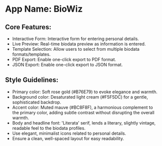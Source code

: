 # **App Name**: BioWiz

## Core Features:

- Interactive Form: Interactive form for entering personal details.
- Live Preview: Real-time biodata preview as information is entered.
- Template Selection: Allow users to select from multiple biodata formats/templates.
- PDF Export: Enable one-click export to PDF format.
- JSON Export: Enable one-click export to JSON format.

## Style Guidelines:

- Primary color: Soft rose gold (#B76E79) to evoke elegance and warmth.
- Background color: Desaturated light cream (#F5F5DC) for a gentle, sophisticated backdrop.
- Accent color: Muted mauve (#BC8F8F), a harmonious complement to the primary color, adding subtle contrast without disrupting the overall warmth.
- Body and headline font: 'Literata' serif, lends a literary, slightly vintage, readable feel to the biodata profiles.
- Use elegant, minimalist icons related to personal details.
- Ensure a clean, well-spaced layout for easy readability.